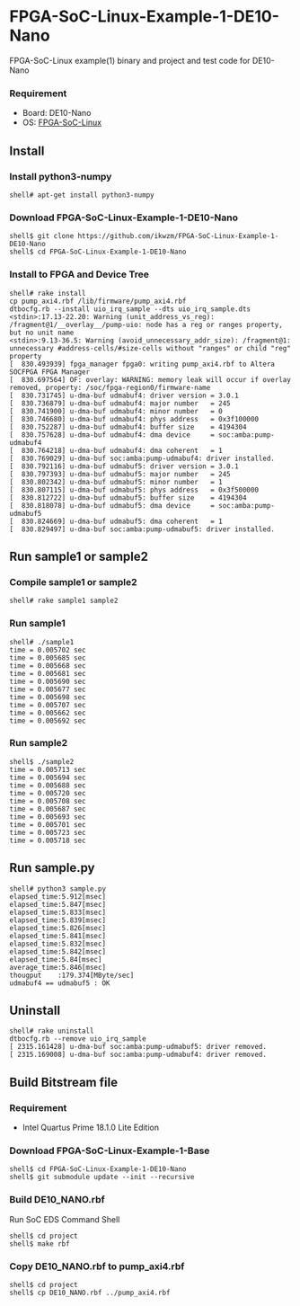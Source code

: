 FPGA-SoC-Linux-Example-1-DE10-Nano
=====================================

FPGA-SoC-Linux example(1) binary and project and test code for DE10-Nano

### Requirement

* Board: DE10-Nano
* OS: [FPGA-SoC-Linux](https://github.com/ikwzm/FPGA-SoC-Linux.git)

## Install

### Install python3-numpy

```console
shell# apt-get install python3-numpy
```

### Download FPGA-SoC-Linux-Example-1-DE10-Nano

```console
shell$ git clone https://github.com/ikwzm/FPGA-SoC-Linux-Example-1-DE10-Nano
shell$ cd FPGA-SoC-Linux-Example-1-DE10-Nano
```

### Install to FPGA and Device Tree

```console
shell# rake install
cp pump_axi4.rbf /lib/firmware/pump_axi4.rbf
dtbocfg.rb --install uio_irq_sample --dts uio_irq_sample.dts
<stdin>:17.13-22.20: Warning (unit_address_vs_reg): /fragment@1/__overlay__/pump-uio: node has a reg or ranges property, but no unit name
<stdin>:9.13-36.5: Warning (avoid_unnecessary_addr_size): /fragment@1: unnecessary #address-cells/#size-cells without "ranges" or child "reg" property
[  830.493939] fpga_manager fpga0: writing pump_axi4.rbf to Altera SOCFPGA FPGA Manager
[  830.697564] OF: overlay: WARNING: memory leak will occur if overlay removed, property: /soc/fpga-region0/firmware-name
[  830.731745] u-dma-buf udmabuf4: driver version = 3.0.1
[  830.736879] u-dma-buf udmabuf4: major number   = 245
[  830.741900] u-dma-buf udmabuf4: minor number   = 0
[  830.746680] u-dma-buf udmabuf4: phys address   = 0x3f100000
[  830.752287] u-dma-buf udmabuf4: buffer size    = 4194304
[  830.757628] u-dma-buf udmabuf4: dma device     = soc:amba:pump-udmabuf4
[  830.764218] u-dma-buf udmabuf4: dma coherent   = 1
[  830.769029] u-dma-buf soc:amba:pump-udmabuf4: driver installed.
[  830.792116] u-dma-buf udmabuf5: driver version = 3.0.1
[  830.797393] u-dma-buf udmabuf5: major number   = 245
[  830.802342] u-dma-buf udmabuf5: minor number   = 1
[  830.807115] u-dma-buf udmabuf5: phys address   = 0x3f500000
[  830.812722] u-dma-buf udmabuf5: buffer size    = 4194304
[  830.818078] u-dma-buf udmabuf5: dma device     = soc:amba:pump-udmabuf5
[  830.824669] u-dma-buf udmabuf5: dma coherent   = 1
[  830.829497] u-dma-buf soc:amba:pump-udmabuf5: driver installed.
```

## Run sample1 or sample2

### Compile sample1 or sample2

```console
shell# rake sample1 sample2
```

### Run sample1

```console
shell# ./sample1
time = 0.005702 sec
time = 0.005685 sec
time = 0.005668 sec
time = 0.005681 sec
time = 0.005690 sec
time = 0.005677 sec
time = 0.005698 sec
time = 0.005707 sec
time = 0.005662 sec
time = 0.005692 sec
```

### Run sample2

```console
shell$ ./sample2
time = 0.005713 sec
time = 0.005694 sec
time = 0.005688 sec
time = 0.005720 sec
time = 0.005708 sec
time = 0.005687 sec
time = 0.005693 sec
time = 0.005701 sec
time = 0.005723 sec
time = 0.005718 sec
```

## Run sample.py

```console
shell# python3 sample.py
elapsed_time:5.912[msec]
elapsed_time:5.847[msec]
elapsed_time:5.833[msec]
elapsed_time:5.839[msec]
elapsed_time:5.826[msec]
elapsed_time:5.841[msec]
elapsed_time:5.832[msec]
elapsed_time:5.842[msec]
elapsed_time:5.84[msec]
average_time:5.846[msec]
thougput    :179.374[MByte/sec]
udmabuf4 == udmabuf5 : OK
```

## Uninstall

```console
shell# rake uninstall
dtbocfg.rb --remove uio_irq_sample
[ 2315.161428] u-dma-buf soc:amba:pump-udmabuf5: driver removed.
[ 2315.169008] u-dma-buf soc:amba:pump-udmabuf4: driver removed.
```


## Build Bitstream file

### Requirement

* Intel Quartus Prime 18.1.0 Lite Edition 

### Download FPGA-SoC-Linux-Example-1-Base

```console
shell$ cd FPGA-SoC-Linux-Example-1-DE10-Nano
shell$ git submodule update --init --recursive
```

### Build DE10_NANO.rbf

Run SoC EDS Command Shell

```console
shell$ cd project
shell$ make rbf
```

### Copy DE10_NANO.rbf to pump_axi4.rbf

```console
shell$ cd project
shell$ cp DE10_NANO.rbf ../pump_axi4.rbf
```
